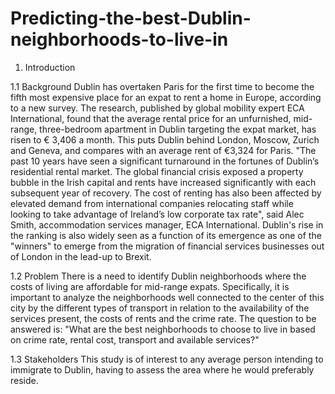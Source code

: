 # Predicting-the-best-Dublin-neighborhoods-to-live-in

1.	Introduction

1.1	Background
Dublin has overtaken Paris for the first time to become the fifth most expensive place for an expat to rent a home in Europe, according to a new survey. The research, published by global mobility expert ECA International, found that the average rental price for an unfurnished, mid-range, three-bedroom apartment in Dublin targeting the expat market, has risen to € 3,406 a month. This puts Dublin behind London, Moscow, Zurich and Geneva, and compares with an average rent of €3,324 for Paris.
"The past 10 years have seen a significant turnaround in the fortunes of Dublin’s residential rental market. The global financial crisis exposed a property bubble in the Irish capital and rents have increased significantly with each subsequent year of recovery. The cost of renting has also been affected by elevated demand from international companies relocating staff while looking to take advantage of Ireland’s low corporate tax rate", said Alec Smith, accommodation services manager, ECA International.
Dublin's rise in the ranking is also widely seen as a function of its emergence as one of the "winners" to emerge from the migration of financial services businesses out of London in the lead-up to Brexit.

1.2	Problem
There is a need to identify Dublin neighborhoods where the costs of living are affordable for mid-range expats. Specifically, it is important to analyze the neighborhoods well connected to the center of this city by the different types of transport in relation to the availability of the services present, the costs of rents and the crime rate.
The question to be answered is: "What are the best neighborhoods to choose to live in based on crime rate, rental cost, transport and available services?"

1.3	Stakeholders
This study is of interest to any average person intending to immigrate to Dublin, having to assess the area where he would preferably reside.
